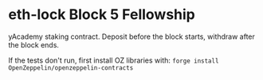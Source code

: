 # eth-lock Block 5 Fellowship

yAcademy staking contract. Deposit before the block starts, withdraw after the block ends.

If the tests don't run, first install OZ libraries with: `forge install OpenZeppelin/openzeppelin-contracts`
